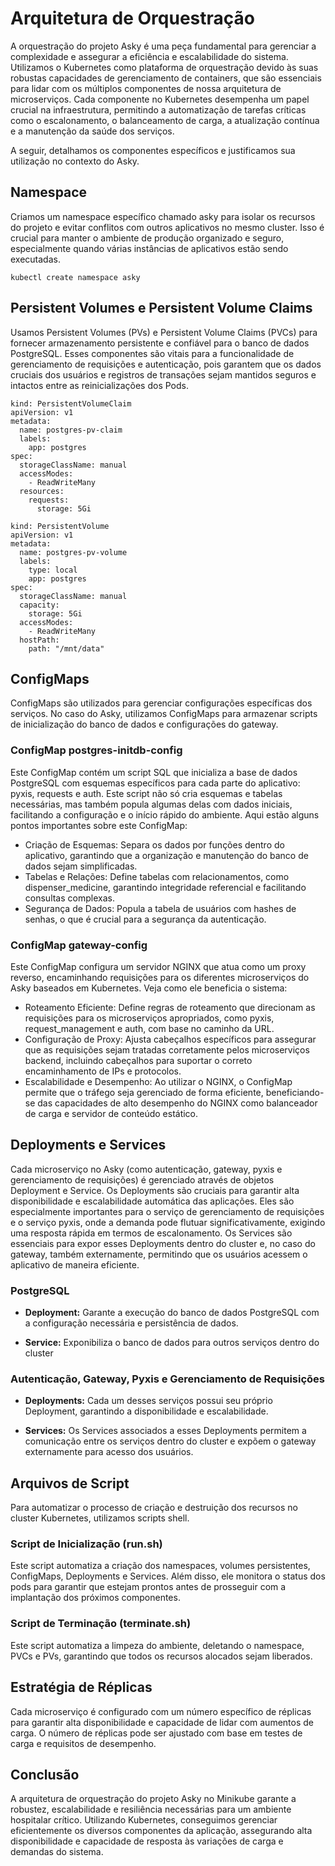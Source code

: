 # Arquitetura de Orquestração
A orquestração do projeto Asky é uma peça fundamental para gerenciar a complexidade e assegurar a eficiência e escalabilidade do sistema. Utilizamos o Kubernetes como plataforma de orquestração devido às suas robustas capacidades de gerenciamento de containers, que são essenciais para lidar com os múltiplos componentes de nossa arquitetura de microserviços. Cada componente no Kubernetes desempenha um papel crucial na infraestrutura, permitindo a automatização de tarefas críticas como o escalonamento, o balanceamento de carga, a atualização contínua e a manutenção da saúde dos serviços.

A seguir, detalhamos os componentes específicos e justificamos sua utilização no contexto do Asky.

## Namespace
Criamos um namespace específico chamado asky para isolar os recursos do projeto e evitar conflitos com outros aplicativos no mesmo cluster. Isso é crucial para manter o ambiente de produção organizado e seguro, especialmente quando várias instâncias de aplicativos estão sendo executadas.

```
kubectl create namespace asky
```

## Persistent Volumes e Persistent Volume Claims

Usamos Persistent Volumes (PVs) e Persistent Volume Claims (PVCs) para fornecer armazenamento persistente e confiável para o banco de dados PostgreSQL. Esses componentes são vitais para a funcionalidade de gerenciamento de requisições e autenticação, pois garantem que os dados cruciais dos usuários e registros de transações sejam mantidos seguros e intactos entre as reinicializações dos Pods.

```
kind: PersistentVolumeClaim
apiVersion: v1
metadata:
  name: postgres-pv-claim
  labels:
    app: postgres
spec:
  storageClassName: manual
  accessModes:
    - ReadWriteMany
  resources:
    requests:
      storage: 5Gi
```

```
kind: PersistentVolume
apiVersion: v1
metadata:
  name: postgres-pv-volume
  labels:
    type: local
    app: postgres
spec:
  storageClassName: manual
  capacity:
    storage: 5Gi
  accessModes:
    - ReadWriteMany
  hostPath:
    path: "/mnt/data"
```

## ConfigMaps
ConfigMaps são utilizados para gerenciar configurações específicas dos serviços. No caso do Asky, utilizamos ConfigMaps para armazenar scripts de inicialização do banco de dados e configurações do gateway.

### ConfigMap postgres-initdb-config
Este ConfigMap contém um script SQL que inicializa a base de dados PostgreSQL com esquemas específicos para cada parte do aplicativo: pyxis, requests e auth. Este script não só cria esquemas e tabelas necessárias, mas também popula algumas delas com dados iniciais, facilitando a configuração e o início rápido do ambiente. Aqui estão alguns pontos importantes sobre este ConfigMap:

- Criação de Esquemas: Separa os dados por funções dentro do aplicativo, garantindo que a organização e manutenção do banco de dados sejam simplificadas.
- Tabelas e Relações: Define tabelas com relacionamentos, como dispenser_medicine, garantindo integridade referencial e facilitando consultas complexas.
- Segurança de Dados: Popula a tabela de usuários com hashes de senhas, o que é crucial para a segurança da autenticação.

### ConfigMap gateway-config
Este ConfigMap configura um servidor NGINX que atua como um proxy reverso, encaminhando requisições para os diferentes microserviços do Asky baseados em Kubernetes. Veja como ele beneficia o sistema:

- Roteamento Eficiente: Define regras de roteamento que direcionam as requisições para os microserviços apropriados, como pyxis, request_management e auth, com base no caminho da URL.
- Configuração de Proxy: Ajusta cabeçalhos específicos para assegurar que as requisições sejam tratadas corretamente pelos microserviços backend, incluindo cabeçalhos para suportar o correto encaminhamento de IPs e protocolos.
- Escalabilidade e Desempenho: Ao utilizar o NGINX, o ConfigMap permite que o tráfego seja gerenciado de forma eficiente, beneficiando-se das capacidades de alto desempenho do NGINX como balanceador de carga e servidor de conteúdo estático.

## Deployments e Services

Cada microserviço no Asky (como autenticação, gateway, pyxis e gerenciamento de requisições) é gerenciado através de objetos Deployment e Service. Os Deployments são cruciais para garantir alta disponibilidade e escalabilidade automática das aplicações. Eles são especialmente importantes para o serviço de gerenciamento de requisições e o serviço pyxis, onde a demanda pode flutuar significativamente, exigindo uma resposta rápida em termos de escalonamento. Os Services são essenciais para expor esses Deployments dentro do cluster e, no caso do gateway, também externamente, permitindo que os usuários acessem o aplicativo de maneira eficiente.

### PostgreSQL

- **Deployment:** Garante a execução do banco de dados PostgreSQL com a configuração necessária e persistência de dados.

- **Service:** Exponibiliza o banco de dados para outros serviços dentro do cluster

### Autenticação, Gateway, Pyxis e Gerenciamento de Requisições

- **Deployments:** Cada um desses serviços possui seu próprio Deployment, garantindo a disponibilidade e escalabilidade.

- **Services:** Os Services associados a esses Deployments permitem a comunicação entre os serviços dentro do cluster e expõem o gateway externamente para acesso dos usuários.

## Arquivos de Script
Para automatizar o processo de criação e destruição dos recursos no cluster Kubernetes, utilizamos scripts shell.

### Script de Inicialização (run.sh)
Este script automatiza a criação dos namespaces, volumes persistentes, ConfigMaps, Deployments e Services. Além disso, ele monitora o status dos pods para garantir que estejam prontos antes de prosseguir com a implantação dos próximos componentes.

### Script de Terminação (terminate.sh)
Este script automatiza a limpeza do ambiente, deletando o namespace, PVCs e PVs, garantindo que todos os recursos alocados sejam liberados.

## Estratégia de Réplicas
Cada microserviço é configurado com um número específico de réplicas para garantir alta disponibilidade e capacidade de lidar com aumentos de carga. O número de réplicas pode ser ajustado com base em testes de carga e requisitos de desempenho.

## Conclusão
A arquitetura de orquestração do projeto Asky no Minikube garante a robustez, escalabilidade e resiliência necessárias para um ambiente hospitalar crítico. Utilizando Kubernetes, conseguimos gerenciar eficientemente os diversos componentes da aplicação, assegurando alta disponibilidade e capacidade de resposta às variações de carga e demandas do sistema.